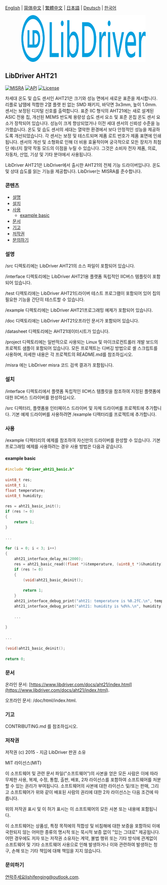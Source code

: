 [English](/README.md) | [ 简体中文](/README_zh-Hans.md) | [繁體中文](/README_zh-Hant.md) | [日本語](/README_ja.md) | [Deutsch](/README_de.md) | [한국어](/README_ko.md)

<div align=center>
<img src="/doc/image/logo.svg" width="400" height="150"/>
</div>

## LibDriver AHT21

[![MISRA](https://img.shields.io/badge/misra-compliant-brightgreen.svg)](/misra/README.md) [![API](https://img.shields.io/badge/api-reference-blue.svg)](https://www.libdriver.com/docs/aht21/index.html) [![License](https://img.shields.io/badge/license-MIT-brightgreen.svg)](/LICENSE)

차세대 온도 및 습도 센서인 AHT21은 크기와 성능 면에서 새로운 표준을 제시합니다. 리플로 납땜에 적합한 2열 플랫 핀 없는 SMD 패키지, 바닥면 3x3mm, 높이 1.0mm. 센서는 보정된 디지털 신호를 출력합니다. 표준 IIC 형식의 AHT21에는 새로 설계된 ASIC 전용 칩, 개선된 MEMS 반도체 용량성 습도 센서 요소 및 표준 온칩 온도 센서 요소가 장착되어 있습니다. 성능이 크게 향상되었거나 이전 세대 센서의 신뢰성 수준을 능가했습니다. 온도 및 습도 센서의 세대는 열악한 환경에서 보다 안정적인 성능을 제공하도록 개선되었습니다. 각 센서는 보정 및 테스트되며 제품 로트 번호가 제품 표면에 인쇄됩니다. 센서의 개선 및 소형화로 인해 더 비용 효율적이며 궁극적으로 모든 장치가 최첨단 에너지 절약 작동 모드의 이점을 누릴 수 있습니다. 그것은 소비자 전자 제품, 의료, 자동차, 산업, 기상 및 기타 분야에서 사용됩니다.

LibDriver AHT21은 LibDriver에서 출시한 AHT21의 전체 기능 드라이버입니다. 온도 및 상대 습도를 읽는 기능을 제공합니다. LibDriver는 MISRA를 준수합니다.

### 콘텐츠

  - [설명](#설명)
  - [설치](#설치)
  - [사용](#사용)
    - [example basic](#example-basic)
  - [문서](#문서)
  - [기고](#기고)
  - [저작권](#저작권)
  - [문의하기](#문의하기)

### 설명

/src 디렉토리에는 LibDriver AHT21의 소스 파일이 포함되어 있습니다.

/interface 디렉토리에는 LibDriver AHT21용 플랫폼 독립적인 IIC버스 템플릿이 포함되어 있습니다.

/test 디렉토리에는 LibDriver AHT21드라이버 테스트 프로그램이 포함되어 있어 칩의 필요한 기능을 간단히 테스트할 수 있습니다.

/example 디렉토리에는 LibDriver AHT21프로그래밍 예제가 포함되어 있습니다.

/doc 디렉토리에는 LibDriver AHT21오프라인 문서가 포함되어 있습니다.

/datasheet 디렉토리에는 AHT21데이터시트가 있습니다.

/project 디렉토리에는 일반적으로 사용되는 Linux 및 마이크로컨트롤러 개발 보드의 프로젝트 샘플이 포함되어 있습니다. 모든 프로젝트는 디버깅 방법으로 셸 스크립트를 사용하며, 자세한 내용은 각 프로젝트의 README.md를 참조하십시오.

/misra 에는 LibDriver misra 코드 검색 결과가 포함됩니다.

### 설치

/interface 디렉토리에서 플랫폼 독립적인 IIC버스 템플릿을 참조하여 지정된 플랫폼에 대한 IIC버스 드라이버를 완성하십시오.

/src 디렉터리, 플랫폼용 인터페이스 드라이버 및 자체 드라이버를 프로젝트에 추가합니다. 기본 예제 드라이버를 사용하려면 /example 디렉터리를 프로젝트에 추가합니다.

### 사용

/example 디렉터리의 예제를 참조하여 자신만의 드라이버를 완성할 수 있습니다. 기본 프로그래밍 예제를 사용하려는 경우 사용 방법은 다음과 같습니다.

#### example basic

```C
#include "driver_aht21_basic.h"

uint8_t res;
uint8_t i;
float temperature;
uint8_t humidity;

res = aht21_basic_init();
if (res != 0)
{
    return 1;
}

...

for (i = 0; i < 3; i++)
{
    aht21_interface_delay_ms(2000);
    res = aht21_basic_read((float *)&temperature, (uint8_t *)&humidity);
    if (res != 0)
    {
        (void)aht21_basic_deinit();

        return 1;
    }
    aht21_interface_debug_print("aht21: temperature is %0.2fC.\n", temperature);
    aht21_interface_debug_print("aht21: humidity is %d%%.\n", humidity); 
    
    ...
        
}

...

(void)aht21_basic_deinit();

return 0;
```

### 문서

온라인 문서: [https://www.libdriver.com/docs/aht21/index.html](https://www.libdriver.com/docs/aht21/index.html).

오프라인 문서: /doc/html/index.html.

### 기고

CONTRIBUTING.md 를 참조하십시오.

### 저작권

저작권 (c) 2015 - 지금 LibDriver 판권 소유

MIT 라이선스(MIT)

이 소프트웨어 및 관련 문서 파일("소프트웨어")의 사본을 얻은 모든 사람은 이에 따라 무제한 사용, 복제, 수정, 통합, 출판, 배포, 2차 라이선스를 포함하여 소프트웨어를 처분할 수 있는 권리가 부여됩니다. 소프트웨어의 사본에 대한 라이선스 및/또는 판매, 그리고 소프트웨어가 위와 같이 배포된 사람의 권리에 대한 2차 라이선스는 다음 조건에 따릅니다.

위의 저작권 표시 및 이 허가 표시는 이 소프트웨어의 모든 사본 또는 내용에 포함됩니다.

이 소프트웨어는 상품성, 특정 목적에의 적합성 및 비침해에 대한 보증을 포함하되 이에 국한되지 않는 어떠한 종류의 명시적 또는 묵시적 보증 없이 "있는 그대로" 제공됩니다. 어떤 경우에도 저자 또는 저작권 소유자는 계약, 불법 행위 또는 기타 방식에 관계없이 소프트웨어 및 기타 소프트웨어 사용으로 인해 발생하거나 이와 관련하여 발생하는 청구, 손해 또는 기타 책임에 대해 책임을 지지 않습니다.

### 문의하기

연락주세요lishifenging@outlook.com.